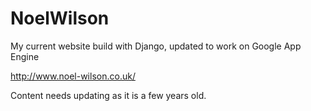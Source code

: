 NoelWilson
==========

My current website build with Django, updated to work on Google App Engine

http://www.noel-wilson.co.uk/

Content needs updating as it is a few years old.
